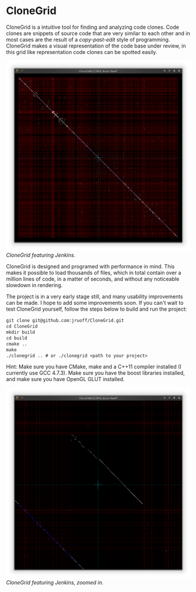 CloneGrid
=========

CloneGrid is a intuitive tool for finding and analyzing code clones. Code clones are snippets of source code that are very similar to each other and in most cases are the result of a *copy-past-edit* style of programming. CloneGrid makes a visual representation of the code base under review, in this grid like representation code clones can be spotted easily.

![CloneGrid featuring Jenkins](img/jenkins.png)
*CloneGrid featuring Jenkins.*

CloneGrid is designed and programed with performance in mind. This makes it possible to load thousands of files, which in total contain over a million lines of code, in a matter of seconds, and without any noticeable slowdown in rendering.

The project is in a very early stage still, and many usability improvements can be made. I hope to add some improvements soon. If you can't wait to test CloneGrid yourself, follow the steps below to build and run the project:

```
git clone git@github.com:jruoff/CloneGrid.git
cd CloneGrid
mkdir build
cd build
cmake ..
make
./clonegrid .. # or ./clonegrid <path to your project>
```

Hint: Make sure you have CMake, make and a C++11 compiler installed (I currently use GCC 4.7.3). Make sure you have the boost libraries installed, and make sure you have OpenGL GLUT installed.

![GitHub Logo](img/jenkins_zoom.png)
*CloneGrid featuring Jenkins, zoomed in.*
